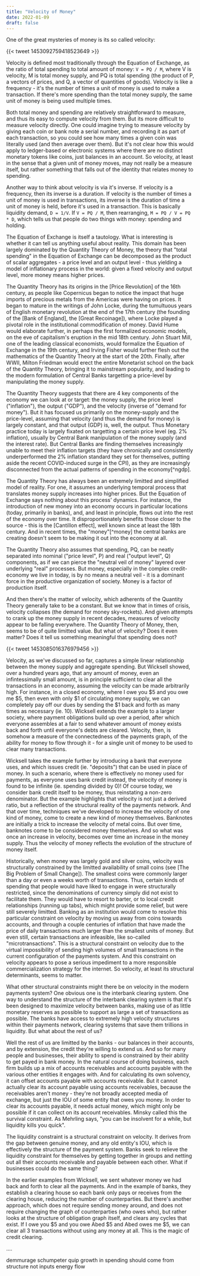 ```yaml
---
title: "Velocity of Money"
date: 2022-01-09
draft: false 
---
```



One of the great mysteries of money is its so called velocity:

{{< tweet 1453092759418523649 >}}

Velocity is defined most traditionally through the Equation of Exchange,
as the ratio of total spending to total amount of money: `V = PQ / M`, where V
is velocity, M is total money supply, and PQ is total spending (the product of
P, a vectors of prices, and Q, a vector of quantities of goods). 
Velocity is like a frequency - it's the number of times a unit of money is used to make a transaction. 
If there's more spending than the total money supply, the same unit of money is being used multiple times.

Both total money and spending are relatively straightforward to measure, 
and thus its easy to compute velocity from them. But its more difficult to measure velocity directly.
One could imagine trying to measure velocity by giving each coin or
bank note a serial number, and recording it as part of each transaction, so you
could see how many times a given coin was literally used (and then average over
them). But it's not clear how this would apply to ledger-based or electronic systems where there are 
no distinct monetary tokens like coins, just balances in an account. So
velocity, at least in the sense that a given unit of money moves,
may not really be a measure itself, but rather something that falls out of
the identity that relates money to spending.

Another way to think about velocity is via it's inverse. If velocity is a
frequency, then its inverse is a duration. If velocity is the number of times a
unit of money is used in transactions, its inverse is the duration of time a unit of money is
held, before it's used in a transaction. This is basically liquidity demand, `D = 1/V`.
If `V = PQ / M`, then rearranging, `M = PQ / V = PQ * D`, which tells us that people do two things with money: spending and holding.

The Equation of Exchange is itself a tautology. What is interesting is
whether it can tell us anything useful about reality. 
This domain has been largely dominated by the Quantity Theory of Money,
the theory that "total spending" in the Equation of Exchange can be decomposed
as the product of scalar aggregates - a price level and an output level - thus
yielding a model of inflationary process in the world: 
given a fixed velocity and output level, more money means higher prices.

The Quantity Theory has its origins in the [Price Revolution] of the 16th
century, as people like Copernicus began to notice the impact that huge
imports of precious metals from the Americas were having on prices. It began to mature
in the writings of John Locke, during the tumultuous years of English monetary
revolution at the end of the 17th century (the founding of the [Bank of England],
the [Great Recoinage]), where Locke played a pivotal role in the institutional
commodification of money. David Hume would elaborate further, in perhaps the
first formalized economic models, on the eve of capitalism's eruption in the mid 18th century. 
John Stuart Mill, one of the leading classical economists, would formalize the Equation of Exchange in the 19th century, and
Irving Fisher would further flesh out the mathematics of the Quantity Theory at the start of the 20th. 
Finally, after WWII, Milton Friedman would erect the entire Monetarist school on the back of the Quantity Theory, bringing it 
to mainstream popularity, and leading to the modern formulation of Central Banks targetting a price-level by manipulating the money
supply.

The Quantity Theory suggests that there are 4 key components of the economy
we can look at or target: the money supply, the price level ("inflation"), the output ("GDP"), and the 
velocity (inverse of "demand for money"). But it has focused us primarily on the money-supply and the price-level, 
assuming that velocity (and thus the demand for money) is largely constant, and that output (GDP) is, well, the output. 
Thus Monetary practice today is largely fixated on targetting a certain price level (eg. 2% inflation), usually by
Central Bank manipulation of the money supply (and the interest rate). 
But Central Banks are finding themselves increasingly unable to meet their inflation targets
(they have chronically and consistently underperformed the 2% inflation standard they set for
themselves, putting aside the recent COVID-induced surge in the CPI), 
as they are increasingly disconnected from the
actual patterns of spending in the economy[^ngdp]. 

The Quantity Theory has always been an extremely limitted and simplified model
of reality. For one, it assumes an underlying temporal process that translates money supply increases into higher prices.
But the Equation of Exchange says nothing about this process' dynamics. For instance, the introduction of new money into an
economy occurs in particular locations (today, primarily in banks), and, and least in principle, flows out into the rest of the
economy over time. It disproportionately benefits those closer to the source - 
this is the [Cantillon effect], well known since at least the 18th century. And in recent times, the "money"[^money] the central banks 
are creating doesn't seem to be making it out into the economy at all. 

The Quantity Theory also assumes that spending, PQ, can be neatly separated into nominal ("price level", P) and real ("output level", Q) components, as
if we can pierce the "neutral veil of money" layered over underlying "real" processes.
But money, especially in the complex credit-economy we live in today, is
by no means a neutral veil - it is a dominant force in the productive organization of society.
Money is a factor of production itself. 

And then there's the matter of velocity,
which adherents of the Quantity Theory generally take to be a constant. But we
know that in times of crisis, velocity collapses (the demand for money
sky-rockets). And given attempts to crank up the money supply in recent decades, measures of velocity appear to be falling everywhere.
The Quantity Theory of Money, then, seems to be of quite limitted value. But what of velocity? Does it
even matter? Does it tell us something meaningful that spending does not?


{{< tweet 1453085016376979456 >}}

Velocity, as we've discussed so far, captures a simple linear relationship
between the money supply and aggregate spending. But Wicksell showed, 
over a hundred years ago, that any amount of money,
even an infintessimally small amount, is in principle sufficient to clear all
the transactions in an economy, assuming the velocity can be made arbitrarily high.
For instance, in a closed economy, where I owe you $5 and you owe me $5, then even with 
only $1 of circulating money supply, we can completely pay off our dues by
sending the $1 back and forth as many times as necessary (ie. 10).
Wicksell extends the example to a larger
society, where payment obligations build up over a period, after which everyone
assembles at a fair to send whatever amount of money exists back and forth until
everyone's debts are cleared. Velocity, then, is somehow a measure of the connectedness of the payments graph,
of the ability for money to flow through it - for a single unit of money to
be used to clear many transactions. 

Wicksell takes the example further by introducing a bank that everyone uses, and
which issues credit (ie. "deposits") that can be used in place of money. 
In such a scenario, where there is effectively no money used for payments, as everyone uses bank credit instead, 
the velocity of money is found to be infinite (ie. spending divided by 0)! Of course today, we consider bank 
credit itself to be money, thus reinstating a non-zero denominator. But the example
highlights that velocity is not just a derived ratio, but a reflection of the
structural reality of the payments network. And that over time, techniques
we've developed to increase the velocity of one kind of money, come to create a
new kind of money themselves. Banknotes are initially a trick to increase the
velocity of metal coins. But over time, banknotes come to be considered money
themselves. And so what was once an increase in velocity, becomes over time an increase in the
money supply. Thus the velocity of money reflects the evolution of the structure of
money itself.

Historically, when money was largely gold and silver coins, velocity was
structurally constrained by the limitted availability of small coins (see [The
Big Problem of Small Change]). The smallest coins were commonly larger than a day or even a weeks worth of
transactions. Thus, certain kinds of spending that people would have liked to
engage in were structurally restricted, since the denominations of currency
simply did not exist to facilitate them. They would have to resort
to barter, or to local credit relationships (running up tabs), which might
provide some relief, but were still severely limitted.
Banking as an institution would come to resolve this particular constraint on
velocity by moving us away from coins towards accounts, and through a couple
centuries of inflation that have made the price of daily transactions much
larger than the smallest units of money. But even still, certain transactions
are infeasible, like so-called "microtransactions". This is a structural
constraint on velocity due to the virtual impossibility of sending high volumes of
small transactions in the current configuration of the payments system. And
this constraint on velocity appears to pose a serious impediment to a more
responsible commercialization strategy for the internet. So velocity, at least
its structural determinants, seems to matter.

What other structural constraints might there be on velocity in the modern
payments system? One obvious one is the interbank clearing system. One way to
understand the structure of the interbank clearing system is that it's been
designed to maximize velocity between banks, making use of as little monetary
reserves as possible to support as large a set of transactions as possible. The
banks have access to extremely high velocity structures within their payments
network, clearing systems that save them trillions in liquidity. But what about the rest of us?

Well the rest of us are limitted by the banks - our balances in their accounts,
and by extension, the credit they're willing to extend us. And so for many
people and businesses, their ability to spend is constrained by their ability to
get payed in bank money. In the natural course of doing business, each
firm builds up a mix of accounts receivables and accounts payable with the
various other entities it engages with. And for calculating its own solvency, it can offset accounts payable
with accounts receivable. But it cannot actually clear its account payable using
accounts receivables, because the receivables aren't money - they're not broadly
accepted media of exchange, but just the IOU of some entity that owes you money.
In order to clear its accounts payable, it needs actual money, which
might only be possible if it can collect on its account receivables. Minsky
called this the survival constraint. As Mehrling says, "you can be insolvent for
a while, but liquidity kills you quick". 

The liquidity constraint is a structural constraint on velocity. It derives from
the gap between genuine money, and any old entity's IOU, which is effectively
the structure of the payment system. Banks seek to relieve the liquidity
constraint for themselves by getting together in groups and netting out all
their accounts receivable and payable between each other. What if businesses
could do the same thing?

In the earlier examples from Wicksell, we sent whatever money we had back and
forth to clear all the payments. And in the example of banks, they establish a
clearing house so each bank only pays or receives from the clearing house,
reducing the number of counterparties. But there's another approach, which does
not require sending money around, and does not require changing the graph of
counterparties (who owes who), but rather looks at the structure of obligation
graph itself, and clears any cycles that exist. If I owe you $5 and you owe Abed
$5 and Abed owes me $5, we can clear all 3 transactions without using any money
at all. This is the magic of credit clearing.

....

demmurage
schumpeter quip
growth in spending should come from structure not inputs
energy flow





